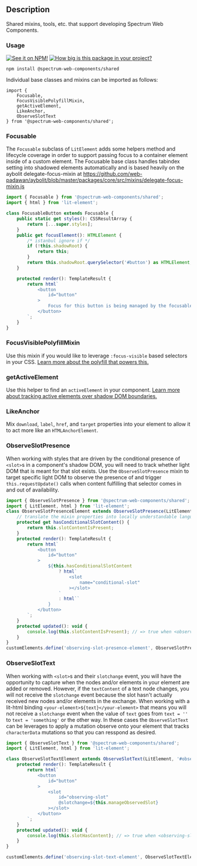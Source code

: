 ## Description

Shared mixins, tools, etc. that support developing Spectrum Web Components.

### Usage

[![See it on NPM!](https://img.shields.io/npm/v/@spectrum-web-components/shared?style=for-the-badge)](https://www.npmjs.com/package/@spectrum-web-components/shared)
[![How big is this package in your project?](https://img.shields.io/bundlephobia/minzip/@spectrum-web-components/shared?style=for-the-badge)](https://bundlephobia.com/result?p=@spectrum-web-components/shared)

```
npm install @spectrum-web-components/shared
```

Individual base classes and mixins can be imported as follows:

```
import {
    Focusable,
    FocusVisiblePolyfillMixin,
    getActiveElement,
    LikeAnchor,
    ObserveSlotText
} from '@spectrum-web-components/shared';
```

### Focusable

The `Focusable` subclass of `LitElement` adds some helpers method and lifecycle coverage in order to support passing focus to a container element inside of a custom element. The Focusable base class handles tabindex setting into shadowed elements automatically and is based heavily on the aybolit delegate-focus-mixin at https://github.com/web-padawan/aybolit/blob/master/packages/core/src/mixins/delegate-focus-mixin.js

```js
import { Focusable } from '@spectrum-web-components/shared';
import { html } from 'lit-element';

class FocusableButton extends Focusable {
    public static get styles(): CSSResultArray {
        return [...super.styles];
    }
    public get focusElement(): HTMLElement {
        /* istanbul ignore if */
        if (!this.shadowRoot) {
            return this;
        }
        return this.shadowRoot.querySelector('#button') as HTMLElement;
    }

    protected render(): TemplateResult {
        return html`
            <button
                id="button"
            >
                Focus for this button is being managed by the focusable base class.
            </button>
        `;
    }
}
```

### FocusVisiblePolyfillMixin

Use this mixin if you would like to leverage `:focus-visible` based selectors in your CSS. [Learn more about the polyfill that powers this.](https://www.npmjs.com/package/focus-visible)

### getActiveElement

Use this helper to find an `activeElement` in your component. [Learn more about tracking active elements over shadow DOM boundaries.](https://dev.to/open-wc/mind-the-document-activeelement-2o9a)

### LikeAnchor

Mix `download`, `label`, `href`, and `target` properties into your element to allow it to act more like an `HTMLAnchorElement`.

### ObserveSlotPresence

When working with styles that are driven by the conditional presence of `<slot>`s in a component's shadow DOM, you will need to track whether light DOM that is meant for that slot exists. Use the `ObserveSlotPresence` mixin to target specific light DOM to observe the presence of and trigger `this.requestUpdate()` calls when content fulfilling that selector comes in and out of availability.

```js
import { ObserveSlotPresence } from '@spectrum-web-components/shared';
import { LitElement, html } from 'lit-element';
class ObserveSlotPresenceElement extends ObserveSlotPresence(LitElement, '[slot="conditional-slot"]') {
    // translate the mixin properties into locally understandable language
    protected get hasConditionalSlotContent() {
        return this.slotContentIsPresent;
    }
    protected render(): TemplateResult {
        return html`
            <button
                id="button"
            >
                ${this.hasConditionalSlotContent
                    ? html`
                        <slot
                            name="conditional-slot"
                        ></slot>
                    `
                    : html``
                }
            </button>
        `;
    }
    protected updated(): void {
        console.log(this.slotContentIsPresent); // => true when <observing-slot-presence-element><div slot="conditional-slot"></div></observing-slot-presence-element>
    }
}
customElements.define('observing-slot-presence-element', ObserveSlotPresenceElement);
```

### ObserveSlotText

When working with `<slot>`s and their `slotchange` event, you will have the opportunity to capture when the nodes and/or elements in your element are added or removed. However, if the `textContent` of a text node changes, you will not receive the `slotchange` event because the slot hasn't actually received new nodes and/or elements in the exchange. When working with a lit-html binding `<your-element>${text}</your-element>` that means you will not receive a `slotchange` event when the value of `text` goes from `text = ''` to `text = 'something'` or the other way. In these cases the `ObserveSlotText` can be leverages to apply a mutation observe onto your element that tracks `characterData` mutations so that you can resspond as desired.

```js
import { ObserveSlotText } from '@spectrum-web-components/shared';
import { LitElement, html } from 'lit-element';

class ObserveSlotTextElement extends ObserveSlotText(LitElement, '#observing-slot') {
    protected render(): TemplateResult {
        return html`
            <button
                id="button"
            >
                <slot
                    id="observing-slot"
                    @slotchange=${this.manageObservedSlot}
                ></slot>
            </button>
        `;
    }
    protected updated(): void {
        console.log(this.slotHasContent); // => true when <observing-slot-text-element>Text</observing-slot-text-element>
    }
}

customElements.define('observing-slot-text-element', ObserveSlotTextElement);
```

